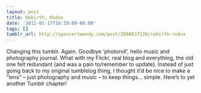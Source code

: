 ```yaml
---
layout: post
title: Rebirth, Redux
date: '2011-01-17T16:19:00-06:00'
tags: []
tumblr_url: http://spencertweedy.com/post/2800837120/rebirth-redux
---
```

Changing this tumblr. Again.
Goodbye ‘photoroll’, hello music and photography journal. What with my Flickr, real blog and everything, the old one felt redundant (and was a pain to/remember to update). Instead of just going back to my original tumblelog thing, I thought it’d be nice to make a “lens” – just photography and music – to keep things… simple. Here’s to yet another Tumblr chapter!
